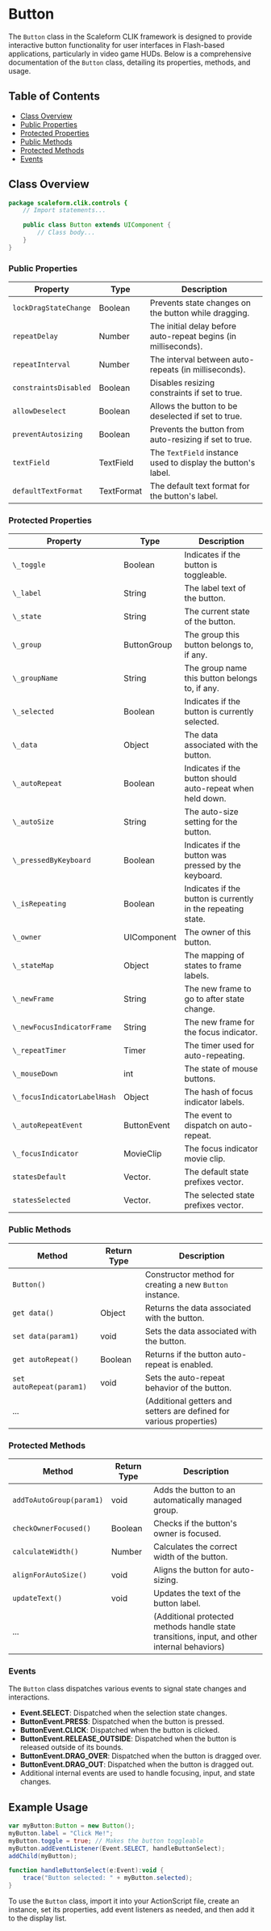 # Button
The `Button` class in the Scaleform CLIK framework is designed to provide interactive button functionality for user interfaces in Flash-based applications, particularly in video game HUDs.
Below is a comprehensive documentation of the `Button` class, detailing its properties, methods, and usage.

## Table of Contents
- [Class Overview](#class-overview)
- [Public Properties](#public-properties)
- [Protected Properties](#protected-properties)
- [Public Methods](#public-methods)
- [Protected Methods](#protected-methods)
- [Events](#events)

## Class Overview

```actionscript
package scaleform.clik.controls {
    // Import statements...

    public class Button extends UIComponent {
        // Class body...
    }
}
```

### **Public Properties**

| Property | Type | Description |
|----------|------|-------------|
| `lockDragStateChange` | Boolean | Prevents state changes on the button while dragging. |
| `repeatDelay` | Number | The initial delay before auto-repeat begins (in milliseconds). |
| `repeatInterval` | Number | The interval between auto-repeats (in milliseconds). |
| `constraintsDisabled` | Boolean | Disables resizing constraints if set to true. |
| `allowDeselect` | Boolean | Allows the button to be deselected if set to true. |
| `preventAutosizing` | Boolean | Prevents the button from auto-resizing if set to true. |
| `textField` | TextField | The `TextField` instance used to display the button's label. |
| `defaultTextFormat` | TextFormat | The default text format for the button's label. |

### **Protected Properties**

| Property | Type | Description |
|----------|------|-------------|
| `\_toggle` | Boolean | Indicates if the button is toggleable. |
| `\_label` | String | The label text of the button. |
| `\_state` | String | The current state of the button. |
| `\_group` | ButtonGroup | The group this button belongs to, if any. |
| `\_groupName` | String | The group name this button belongs to, if any. |
| `\_selected` | Boolean | Indicates if the button is currently selected. |
| `\_data` | Object | The data associated with the button. |
| `\_autoRepeat` | Boolean | Indicates if the button should auto-repeat when held down. |
| `\_autoSize` | String | The auto-size setting for the button. |
| `\_pressedByKeyboard` | Boolean | Indicates if the button was pressed by the keyboard. |
| `\_isRepeating` | Boolean | Indicates if the button is currently in the repeating state. |
| `\_owner` | UIComponent | The owner of this button. |
| `\_stateMap` | Object | The mapping of states to frame labels. |
| `\_newFrame` | String | The new frame to go to after state change. |
| `\_newFocusIndicatorFrame` | String | The new frame for the focus indicator. |
| `\_repeatTimer` | Timer | The timer used for auto-repeating. |
| `\_mouseDown` | int | The state of mouse buttons. |
| `\_focusIndicatorLabelHash` | Object | The hash of focus indicator labels. |
| `\_autoRepeatEvent` | ButtonEvent | The event to dispatch on auto-repeat. |
| `\_focusIndicator` | MovieClip | The focus indicator movie clip. |
| `statesDefault` | Vector.<String> | The default state prefixes vector. |
| `statesSelected` | Vector.<String> | The selected state prefixes vector. |

### **Public Methods**

| Method | Return Type | Description |
|--------|-------------|-------------|
| `Button()` |  | Constructor method for creating a new `Button` instance. |
| `get data()` | Object | Returns the data associated with the button. |
| `set data(param1)` | void | Sets the data associated with the button. |
| `get autoRepeat()` | Boolean | Returns if the button auto-repeat is enabled. |
| `set autoRepeat(param1)` | void | Sets the auto-repeat behavior of the button. |
| ... | | (Additional getters and setters are defined for various properties) |

### **Protected Methods**

| Method | Return Type | Description |
|--------|-------------|-------------|
| `addToAutoGroup(param1)` | void | Adds the button to an automatically managed group. |
| `checkOwnerFocused()` | Boolean | Checks if the button's owner is focused. |
| `calculateWidth()` | Number | Calculates the correct width of the button. |
| `alignForAutoSize()` | void | Aligns the button for auto-sizing. |
| `updateText()` | void | Updates the text of the button label. |
| ... | | (Additional protected methods handle state transitions, input, and other internal behaviors) |

### **Events**

The `Button` class dispatches various events to signal state changes and interactions.

- **Event.SELECT**: Dispatched when the selection state changes.
- **ButtonEvent.PRESS**: Dispatched when the button is pressed.
- **ButtonEvent.CLICK**: Dispatched when the button is clicked.
- **ButtonEvent.RELEASE_OUTSIDE**: Dispatched when the button is released outside of its bounds.
- **ButtonEvent.DRAG_OVER**: Dispatched when the button is dragged over.
- **ButtonEvent.DRAG_OUT**: Dispatched when the button is dragged out.
- Additional internal events are used to handle focusing, input, and state changes.

## Example Usage

```actionscript
var myButton:Button = new Button();
myButton.label = "Click Me!";
myButton.toggle = true; // Makes the button toggleable
myButton.addEventListener(Event.SELECT, handleButtonSelect);
addChild(myButton);

function handleButtonSelect(e:Event):void {
    trace("Button selected: " + myButton.selected);
}
```

To use the `Button` class, import it into your ActionScript file, create an instance, set its properties, add event listeners as needed, and then add it to the display list.
